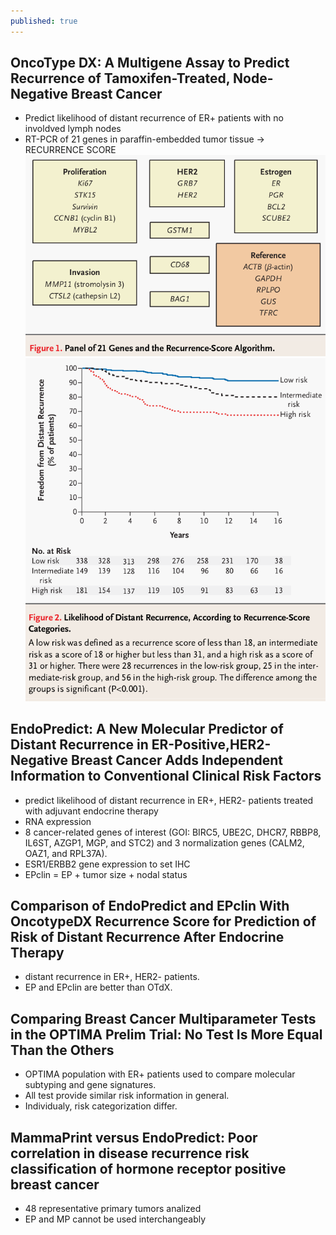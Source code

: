 ```yaml
---
published: true
---
```

## OncoType DX: A Multigene Assay to Predict Recurrence of Tamoxifen-Treated, Node-Negative Breast Cancer

- Predict likelihood of distant recurrence of ER+ patients with no involdved lymph nodes
- RT-PCR of 21 genes in paraffin-embedded tumor tissue -> RECURRENCE SCORE
![config.yml](/images/Selection_157.png)
![config.yml](/images/Selection_158.png)

## EndoPredict: A New Molecular Predictor of Distant Recurrence in ER-Positive,HER2-Negative Breast Cancer Adds Independent Information to Conventional Clinical Risk Factors

- predict likelihood of distant recurrence in ER+, HER2- patients treated with adjuvant endocrine therapy
- RNA expression
- 8 cancer-related genes of interest (GOI: BIRC5, UBE2C, DHCR7, RBBP8, IL6ST, AZGP1,
MGP, and STC2) and 3 normalization genes (CALM2, OAZ1, and RPL37A).
- ESR1/ERBB2 gene expression to set IHC
- EPclin = EP + tumor size + nodal status

## Comparison of EndoPredict and EPclin With OncotypeDX Recurrence Score for Prediction of Risk of Distant Recurrence After Endocrine Therapy

- distant recurrence in ER+, HER2- patients. 
- EP and EPclin are better than OTdX.

## Comparing Breast Cancer Multiparameter Tests in the OPTIMA Prelim Trial: No Test Is More Equal Than the Others

- OPTIMA population with ER+ patients used to compare molecular subtyping and gene signatures.
- All test provide similar risk information in general. 
- Individualy, risk categorization differ.

## MammaPrint versus EndoPredict: Poor correlation in disease recurrence risk classification of hormone receptor positive breast cancer

- 48 representative primary tumors analized
- EP and MP cannot be used interchangeably
